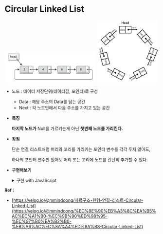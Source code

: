 # Circular Linked List

<img src="Circular-Linked-List-images/Untitled.png" width="300" >

<img src="Circular-Linked-List-images/Untitled%201.png" width="200" >

- 노드 : 데이터 저장단위(데이터값, 포인터)로 구성

  - Data : 해당 주소의 Data를 담는 공간
  - Next : 각 노드안에서 다음 주소를 가지고 있는 공간

- **특징**

  **마지막 노드가** Null을 가르키는게 아닌 **첫번째 노드를 가리킨다.**

- **장점**

  단순 연결 리스트처럼 머리와 꼬리를 가리키는 포인터 변수를 각각 두지 않아도,

  하나의 포인터 변수만 있어도 머리 또는 꼬리에 노드를 간단히 추가할 수 있다.

- **구현해보기**
  <details>
  <summary> 구현 with JavaScript </summary>

  ```jsx
  // Node() : data와 point를 가지고 있는 객체
  function Node(data) {
    this.data = data;
    this.next = null;
  }

  // CircularLinkedList
  function CircularLinkedList() {
    this.head = null;
    this.length = 0;
  }

  // size() : 연결 리스트 내 노드 개수 확인
  CircularLinkedList.prototype.size = function () {
    return this.length;
  };

  // isEmpty() : 객체 내 노드 존재 여부 파악
  CircularLinkedList.prototype.isEmpty = function () {
    return this.length === 0;
  };

  // printNode(): 노드 출력
  CircularLinkedList.prototype.printNode = function () {
    process.stdout.write("head -> ");

    if (this.length != 0) {
      process.stdout.write(`${this.head.data} -> `);
      for (let node = this.head.next; node != this.head; node = node.next) {
        process.stdout.write(`${node.data} -> `);
      }
    }

    console.log("null");
  };

  // append() : 연결 리스트 가장 끝에 노드 추가
  CircularLinkedList.prototype.append = function (value) {
    let node = new Node(value),
      current = this.head;

    if (this.head === null) {
      this.head = node;
    } else {
      while (current.next != this.head) {
        current = current.next;
      }
      current.next = node;
    }

    node.next = this.head;

    this.length++;
  };

  //insert() : position 위치에 노드 추가
  CircularLinkedList.prototype.insert = function (value, position = 0) {
    if (position < 0 || position > this.length) {
      return false;
    }

    let node = new Node(value),
      current = this.head,
      index = 0,
      prev;

    if (position === 0) {
      node.next = current;

      if (this.isEmpty()) {
        current = node;
      } else {
        while (current.next != this.head) {
          current = current.next;
        }
      }

      this.head = node;
      current.next = this.head;
    } else {
      while (index++ < position) {
        prev = current;
        current = current.next;
      }

      node.next = current;
      prev.next = node;

      if (node.next === null) {
        node.next = this.head;
      }
    }
    this.length++;

    return true;
  };

  // remove() : value 데이터를 찾아 노드 삭제
  CircularLinkedList.prototype.remove = function (value) {
    let current = this.head,
      prev = current,
      data;

    while (current.data != value && current.next != this.head) {
      prev = current;
      current = current.next;
    }

    if (current.data != value) {
      return null;
    }

    data = current.data;
    if (current === this.head) {
      while (current.next != this.head) {
        current = current.next;
      }

      this.head = this.head.next;
      current.next = this.head;
    } else {
      prev.next = current.next;
    }

    this.length--;

    return data;
  };

  // removeAt() : position 위치 노드 삭제
  CircularLinkedList.prototype.removeAt = function (position = 0) {
    if (position < 0 || position >= this.length) {
      return null;
    }

    let current = this.head,
      index = 0,
      prev,
      data;

    if (position === 0) {
      data = current.data;

      while (current.next != this.head) {
        current = current.next;
      }

      this.head = this.head.next;
      current.next = this.head;
    } else {
      while (index++ < position) {
        prev = current;
        current = current.next;
      }

      data = current.data;

      prev.next = current.next;
    }
    this.length--;

    return data;
  };

  // indexOf(): value 값을 갖는 노드 위치 반환
  CircularLinkedList.prototype.indexOf = function (value) {
    let current = this.head,
      index = 0;

    do {
      if (current.data === value) {
        return index;
      }
      index++;
      current = current.next;
    } while (current != this.head);

    return -1;
  };

  // remove2(): indexOf + removeAt = remove
  CircularLinkedList.prototype.remove2 = function (value) {
    let index = this.indexOf(value);
    return this.removeAt(index);
  };
  ```

    </details>

**Ref :**

- [https://velog.io/@mmindoong/자료구조-원형-연결-리스트-Circular-Linked-List](https://velog.io/@mmindoong/%EC%9E%90%EB%A3%8C%EA%B5%AC%EC%A1%B0-%EC%9B%90%ED%98%95-%EC%97%B0%EA%B2%B0-%EB%A6%AC%EC%8A%A4%ED%8A%B8-Circular-Linked-List)
